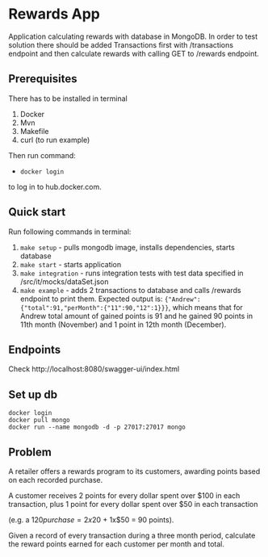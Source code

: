 # Rewards App

Application calculating rewards with database in MongoDB.
In order to test solution there should be added Transactions first with /transactions endpoint and then calculate 
rewards with calling GET to /rewards endpoint.

## Prerequisites

There has to be installed in terminal
1. Docker
2. Mvn
3. Makefile
4. curl (to run example)

Then run command:
- `docker login`

to log in to hub.docker.com.

## Quick start
Run following commands in terminal:
1. `make setup` - pulls mongodb image, installs dependencies, starts database
2. `make start` - starts application
3. `make integration` - runs integration tests with test data specified in /src/it/mocks/dataSet.json
4. `make example` - adds 2 transactions to database and calls /rewards endpoint to print them. Expected output is:
`{"Andrew":{"total":91,"perMonth":{"11":90,"12":1}}}`, which means that for Andrew total amount of gained points is 91 and he gained
90 points in 11th month (November) and 1 point in 12th month (December).

## Endpoints

Check http://localhost:8080/swagger-ui/index.html

## Set up db

```
docker login
docker pull mongo
docker run --name mongodb -d -p 27017:27017 mongo
```

## Problem
A retailer offers a rewards program to its customers, awarding points based on each recorded purchase.



A customer receives 2 points for every dollar spent over $100 in each transaction, plus 1 point for every dollar spent over $50 in each transaction

(e.g. a $120 purchase = 2x$20 + 1x$50 = 90 points).



Given a record of every transaction during a three month period, calculate the reward points earned for each customer per month and total.